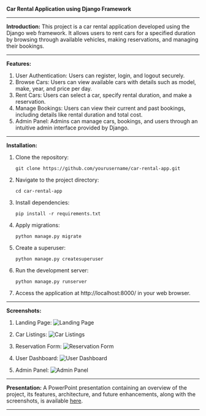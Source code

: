 **Car Rental Application using Django Framework**

---

**Introduction:**
This project is a car rental application developed using the Django web framework. It allows users to rent cars for a specified duration by browsing through available vehicles, making reservations, and managing their bookings.

---

**Features:**
1. User Authentication: Users can register, login, and logout securely.
2. Browse Cars: Users can view available cars with details such as model, make, year, and price per day.
3. Rent Cars: Users can select a car, specify rental duration, and make a reservation.
4. Manage Bookings: Users can view their current and past bookings, including details like rental duration and total cost.
5. Admin Panel: Admins can manage cars, bookings, and users through an intuitive admin interface provided by Django.

---

**Installation:**
1. Clone the repository:
   ```
   git clone https://github.com/yourusername/car-rental-app.git
   ```

2. Navigate to the project directory:
   ```
   cd car-rental-app
   ```

3. Install dependencies:
   ```
   pip install -r requirements.txt
   ```

4. Apply migrations:
   ```
   python manage.py migrate
   ```

5. Create a superuser:
   ```
   python manage.py createsuperuser
   ```

6. Run the development server:
   ```
   python manage.py runserver
   ```

7. Access the application at http://localhost:8000/ in your web browser.

---

**Screenshots:**
1. Landing Page:
   ![Landing Page](screenshots/landing_page.png)

2. Car Listings:
   ![Car Listings](screenshots/car_listings.png)

3. Reservation Form:
   ![Reservation Form](screenshots/reservation_form.png)

4. User Dashboard:
   ![User Dashboard](screenshots/user_dashboard.png)

5. Admin Panel:
   ![Admin Panel](screenshots/admin_panel.png)

---

**Presentation:**
A PowerPoint presentation containing an overview of the project, its features, architecture, and future enhancements, along with the screenshots, is available [here](link_to_presentation).

---
